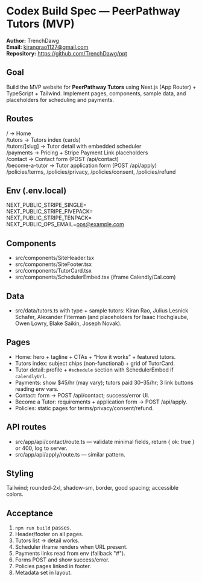 # Codex Build Spec — PeerPathway Tutors (MVP)

**Author:** TrenchDawg  
**Email:** kirangrao1127@gmail.com  
**Repository:** https://github.com/TrenchDawg/ppt

## Goal
Build the MVP website for **PeerPathway Tutors** using Next.js (App Router) + TypeScript + Tailwind. Implement pages, components, sample data, and placeholders for scheduling and payments.

## Routes
/ → Home  
/tutors → Tutors index (cards)  
/tutors/[slug] → Tutor detail with embedded scheduler  
/payments → Pricing + Stripe Payment Link placeholders  
/contact → Contact form (POST /api/contact)  
/become-a-tutor → Tutor application form (POST /api/apply)  
/policies/terms, /policies/privacy, /policies/consent, /policies/refund

## Env (.env.local)
NEXT_PUBLIC_STRIPE_SINGLE=  
NEXT_PUBLIC_STRIPE_FIVEPACK=  
NEXT_PUBLIC_STRIPE_TENPACK=  
NEXT_PUBLIC_OPS_EMAIL=ops@example.com

## Components
- src/components/SiteHeader.tsx
- src/components/SiteFooter.tsx
- src/components/TutorCard.tsx
- src/components/SchedulerEmbed.tsx (iframe Calendly/Cal.com)

## Data
- src/data/tutors.ts with type + sample tutors: Kiran Rao, Julius Lesnick Schafer, Alexander Fiterman (and placeholders for Isaac Hochglaube, Owen Lowry, Blake Saikin, Joseph Novak).

## Pages
- Home: hero + tagline + CTAs + “How it works” + featured tutors.
- Tutors index: subject chips (non-functional) + grid of TutorCard.
- Tutor detail: profile + `#schedule` section with SchedulerEmbed if `calendlyUrl`.
- Payments: show $45/hr (may vary); tutors paid $30–$35/hr; 3 link buttons reading env vars.
- Contact: form → POST /api/contact; success/error UI.
- Become a Tutor: requirements + application form → POST /api/apply.
- Policies: static pages for terms/privacy/consent/refund.

## API routes
- src/app/api/contact/route.ts — validate minimal fields, return { ok: true } or 400, log to server.
- src/app/api/apply/route.ts — similar pattern.

## Styling
Tailwind; rounded-2xl, shadow-sm, border, good spacing; accessible colors.

## Acceptance
1) `npm run build` passes.  
2) Header/footer on all pages.  
3) Tutors list → detail works.  
4) Scheduler iframe renders when URL present.  
5) Payments links read from env (fallback "#").  
6) Forms POST and show success/error.  
7) Policies pages linked in footer.  
8) Metadata set in layout.

